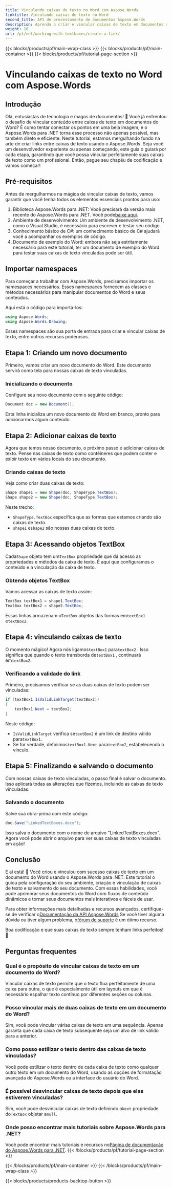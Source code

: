 ```yaml
---
title: Vinculando caixas de texto no Word com Aspose.Words
linktitle: Vinculando caixas de texto no Word
second_title: API de processamento de documentos Aspose.Words
description: Aprenda a criar e vincular caixas de texto em documentos do Word usando o Aspose.Words para .NET. Siga nosso guia abrangente para personalização de documentos sem interrupções!
weight: 10
url: /pt/net/working-with-textboxes/create-a-link/
---
```


{{< blocks/products/pf/main-wrap-class >}}
{{< blocks/products/pf/main-container >}}
{{< blocks/products/pf/tutorial-page-section >}}

# Vinculando caixas de texto no Word com Aspose.Words

## Introdução

Olá, entusiastas de tecnologia e magos de documentos! 🌟 Você já enfrentou o desafio de vincular conteúdo entre caixas de texto em documentos do Word? É como tentar conectar os pontos em uma bela imagem, e o Aspose.Words para .NET torna esse processo não apenas possível, mas também direto e eficiente. Neste tutorial, estamos mergulhando fundo na arte de criar links entre caixas de texto usando o Aspose.Words. Seja você um desenvolvedor experiente ou apenas começando, este guia o guiará por cada etapa, garantindo que você possa vincular perfeitamente suas caixas de texto como um profissional. Então, pegue seu chapéu de codificação e vamos começar!

## Pré-requisitos

Antes de mergulharmos na mágica de vincular caixas de texto, vamos garantir que você tenha todos os elementos essenciais prontos para uso:

1. Biblioteca Aspose.Words para .NET: Você precisará da versão mais recente do Aspose.Words para .NET. Você pode[baixe aqui](https://releases.aspose.com/words/net/).
2. Ambiente de desenvolvimento: Um ambiente de desenvolvimento .NET, como o Visual Studio, é necessário para escrever e testar seu código.
3. Conhecimento básico de C#: um conhecimento básico de C# ajudará você a acompanhar os exemplos de código.
4. Documento de exemplo do Word: embora não seja estritamente necessário para este tutorial, ter um documento de exemplo do Word para testar suas caixas de texto vinculadas pode ser útil.

## Importar namespaces

Para começar a trabalhar com Aspose.Words, precisamos importar os namespaces necessários. Esses namespaces fornecem as classes e métodos necessários para manipular documentos do Word e seus conteúdos.

Aqui está o código para importá-los:

```csharp
using Aspose.Words;
using Aspose.Words.Drawing;
```

Esses namespaces são sua porta de entrada para criar e vincular caixas de texto, entre outros recursos poderosos.

## Etapa 1: Criando um novo documento

Primeiro, vamos criar um novo documento do Word. Este documento servirá como tela para nossas caixas de texto vinculadas.

### Inicializando o documento

Configure seu novo documento com o seguinte código:

```csharp
Document doc = new Document();
```

Esta linha inicializa um novo documento do Word em branco, pronto para adicionarmos algum conteúdo.

## Etapa 2: Adicionar caixas de texto

Agora que temos nosso documento, o próximo passo é adicionar caixas de texto. Pense nas caixas de texto como contêineres que podem conter e exibir texto em vários locais do seu documento.

### Criando caixas de texto

Veja como criar duas caixas de texto:

```csharp
Shape shape1 = new Shape(doc, ShapeType.TextBox);
Shape shape2 = new Shape(doc, ShapeType.TextBox);
```

Neste trecho:
- `ShapeType.TextBox` especifica que as formas que estamos criando são caixas de texto.
- `shape1` e`shape2` são nossas duas caixas de texto.

## Etapa 3: Acessando objetos TextBox

 Cada`Shape` objeto tem um`TextBox` propriedade que dá acesso às propriedades e métodos da caixa de texto. É aqui que configuramos o conteúdo e a vinculação da caixa de texto.

### Obtendo objetos TextBox

Vamos acessar as caixas de texto assim:

```csharp
TextBox textBox1 = shape1.TextBox;
TextBox textBox2 = shape2.TextBox;
```

 Essas linhas armazenam o`TextBox` objetos das formas em`textBox1` e`textBox2`.

## Etapa 4: vinculando caixas de texto

 O momento mágico! Agora nós ligamos`textBox1` para`textBox2` . Isso significa que quando o texto transborda de`textBox1` , continuará em`textBox2`.

### Verificando a validade do link

Primeiro, precisamos verificar se as duas caixas de texto podem ser vinculadas:

```csharp
if (textBox1.IsValidLinkTarget(textBox2))
{
    textBox1.Next = textBox2;
}
```

Neste código:
- `IsValidLinkTarget` verifica se`textBox2` é um link de destino válido para`textBox1`.
-  Se for verdade, definimos`textBox1.Next` para`textBox2`, estabelecendo o vínculo.

## Etapa 5: Finalizando e salvando o documento

Com nossas caixas de texto vinculadas, o passo final é salvar o documento. Isso aplicará todas as alterações que fizemos, incluindo as caixas de texto vinculadas.

### Salvando o documento

Salve sua obra-prima com este código:

```csharp
doc.Save("LinkedTextBoxes.docx");
```

Isso salva o documento com o nome de arquivo "LinkedTextBoxes.docx". Agora você pode abrir o arquivo para ver suas caixas de texto vinculadas em ação!

## Conclusão

E aí está! 🎉 Você criou e vinculou com sucesso caixas de texto em um documento do Word usando o Aspose.Words para .NET. Este tutorial o guiou pela configuração do seu ambiente, criação e vinculação de caixas de texto e salvamento do seu documento. Com essas habilidades, você pode aprimorar seus documentos do Word com fluxos de conteúdo dinâmicos e tornar seus documentos mais interativos e fáceis de usar.

 Para obter informações mais detalhadas e recursos avançados, certifique-se de verificar o[Documentação da API Aspose.Words](https://reference.aspose.com/words/net/) Se você tiver alguma dúvida ou tiver algum problema, o[fórum de suporte](https://forum.aspose.com/c/words/8) é um ótimo recurso.

Boa codificação e que suas caixas de texto sempre tenham links perfeitos! 🚀

## Perguntas frequentes

### Qual é o propósito de vincular caixas de texto em um documento do Word?
Vincular caixas de texto permite que o texto flua perfeitamente de uma caixa para outra, o que é especialmente útil em layouts em que é necessário espalhar texto contínuo por diferentes seções ou colunas.

### Posso vincular mais de duas caixas de texto em um documento do Word?
Sim, você pode vincular várias caixas de texto em uma sequência. Apenas garanta que cada caixa de texto subsequente seja um alvo de link válido para a anterior.

### Como posso estilizar o texto dentro das caixas de texto vinculadas?
Você pode estilizar o texto dentro de cada caixa de texto como qualquer outro texto em um documento do Word, usando as opções de formatação avançada do Aspose.Words ou a interface do usuário do Word.

### É possível desvincular caixas de texto depois que elas estiverem vinculadas?
 Sim, você pode desvincular caixas de texto definindo o`Next` propriedade do`TextBox` objetar a`null`.

### Onde posso encontrar mais tutoriais sobre Aspose.Words para .NET?
 Você pode encontrar mais tutoriais e recursos no[Página de documentação do Aspose.Words para .NET](https://reference.aspose.com/words/net/).
{{< /blocks/products/pf/tutorial-page-section >}}

{{< /blocks/products/pf/main-container >}}
{{< /blocks/products/pf/main-wrap-class >}}

{{< blocks/products/products-backtop-button >}}

